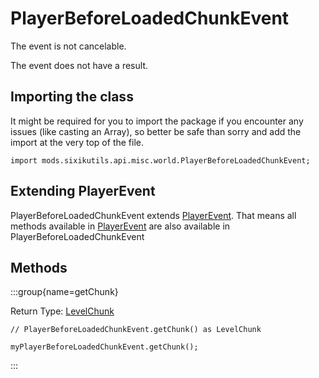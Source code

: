 # PlayerBeforeLoadedChunkEvent

The event is not cancelable.

The event does not have a result.

## Importing the class

It might be required for you to import the package if you encounter any issues (like casting an Array), so better be safe than sorry and add the import at the very top of the file.
```zenscript
import mods.sixikutils.api.misc.world.PlayerBeforeLoadedChunkEvent;
```


## Extending PlayerEvent

PlayerBeforeLoadedChunkEvent extends [PlayerEvent](/forge/api/event/entity/player/PlayerEvent). That means all methods available in [PlayerEvent](/forge/api/event/entity/player/PlayerEvent) are also available in PlayerBeforeLoadedChunkEvent

## Methods

:::group{name=getChunk}

Return Type: [LevelChunk](/mods/sixikutils/utils/world/LevelChunk)

```zenscript
// PlayerBeforeLoadedChunkEvent.getChunk() as LevelChunk

myPlayerBeforeLoadedChunkEvent.getChunk();
```

:::


